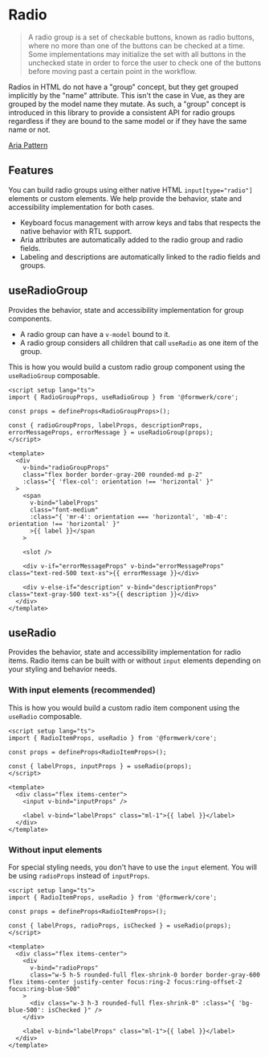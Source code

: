 # Radio

> A radio group is a set of checkable buttons, known as radio buttons, where no more than one of the buttons can be checked at a time. Some implementations may initialize the set with all buttons in the unchecked state in order to force the user to check one of the buttons before moving past a certain point in the workflow.

Radios in HTML do not have a "group" concept, but they get grouped implicitly by the "name" attribute. This isn't the case in Vue, as they are grouped by the model name they mutate. As such, a "group" concept is introduced in this library to provide a consistent API for radio groups regardless if they are bound to the same model or if they have the same name or not.

[Aria Pattern](https://www.w3.org/WAI/ARIA/apg/patterns/radio/)

## Features

You can build radio groups using either native HTML `input[type="radio"]` elements or custom elements. We help provide the behavior, state and accessibility implementation for both cases.

- Keyboard focus management with arrow keys and tabs that respects the native behavior with RTL support.
- Aria attributes are automatically added to the radio group and radio fields.
- Labeling and descriptions are automatically linked to the radio fields and groups.

## useRadioGroup

Provides the behavior, state and accessibility implementation for group components.

- A radio group can have a `v-model` bound to it.
- A radio group considers all children that call `useRadio` as one item of the group.

This is how you would build a custom radio group component using the `useRadioGroup` composable.

```vue
<script setup lang="ts">
import { RadioGroupProps, useRadioGroup } from '@formwerk/core';

const props = defineProps<RadioGroupProps>();

const { radioGroupProps, labelProps, descriptionProps, errorMessageProps, errorMessage } = useRadioGroup(props);
</script>

<template>
  <div
    v-bind="radioGroupProps"
    class="flex border border-gray-200 rounded-md p-2"
    :class="{ 'flex-col': orientation !== 'horizontal' }"
  >
    <span
      v-bind="labelProps"
      class="font-medium"
      :class="{ 'mr-4': orientation === 'horizontal', 'mb-4': orientation !== 'horizontal' }"
      >{{ label }}</span
    >

    <slot />

    <div v-if="errorMessageProps" v-bind="errorMessageProps" class="text-red-500 text-xs">{{ errorMessage }}</div>

    <div v-else-if="description" v-bind="descriptionProps" class="text-gray-500 text-xs">{{ description }}</div>
  </div>
</template>
```

## useRadio

Provides the behavior, state and accessibility implementation for radio items. Radio items can be built with or without `input` elements depending on your styling and behavior needs.

### With input elements (recommended)

This is how you would build a custom radio item component using the `useRadio` composable.

```vue
<script setup lang="ts">
import { RadioItemProps, useRadio } from '@formwerk/core';

const props = defineProps<RadioItemProps>();

const { labelProps, inputProps } = useRadio(props);
</script>

<template>
  <div class="flex items-center">
    <input v-bind="inputProps" />

    <label v-bind="labelProps" class="ml-1">{{ label }}</label>
  </div>
</template>
```

### Without input elements

For special styling needs, you don't have to use the `input` element. You will be using `radioProps` instead of `inputProps`.

```vue
<script setup lang="ts">
import { RadioItemProps, useRadio } from '@formwerk/core';

const props = defineProps<RadioItemProps>();

const { labelProps, radioProps, isChecked } = useRadio(props);
</script>

<template>
  <div class="flex items-center">
    <div
      v-bind="radioProps"
      class="w-5 h-5 rounded-full flex-shrink-0 border border-gray-600 flex items-center justify-center focus:ring-2 focus:ring-offset-2 focus:ring-blue-500"
    >
      <div class="w-3 h-3 rounded-full flex-shrink-0" :class="{ 'bg-blue-500': isChecked }" />
    </div>

    <label v-bind="labelProps" class="ml-1">{{ label }}</label>
  </div>
</template>
```
